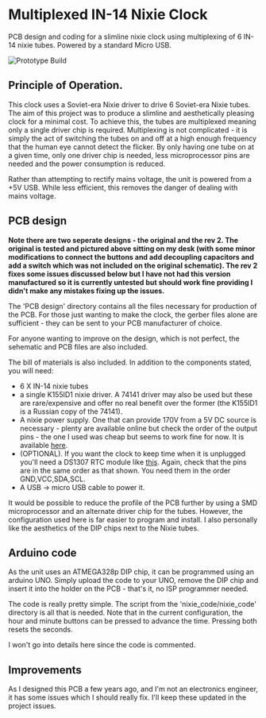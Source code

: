 # Multiplexed IN-14 Nixie Clock
PCB design and coding for a slimline nixie clock using multiplexing of 6 IN-14 nixie tubes. Powered by a standard Micro USB.

![Prototype Build](https://github.com/Alex-Hall-Data/nixie-clock/blob/master/images/IN-14.jpg?raw=true)

## Principle of Operation.
This clock uses a Soviet-era Nixie driver to drive 6 Soviet-era Nixie tubes. The aim of this project was to produce a slimline and aesthetically pleasing clock for a minimal cost. To achieve this, the tubes are multiplexed meaning only a single driver chip is required. Multiplexing is not complicated - it is simply the act of switching the tubes on and off at a high enough frequency that the human eye cannot detect the flicker. By only having one tube on at a given time, only one driver chip is needed, less microprocessor pins are needed and the power consumption is reduced.

Rather than attempting to rectify mains voltage, the unit is powered from a +5V USB. While less efficient, this removes the danger of dealing with mains voltage.


## PCB design

**Note there are two seperate designs - the original and the rev 2. The original is tested and pictured above sitting on my desk (with some minor modifications to connect the buttons and add decoupling capacitors and add a switch which was not included on the original schematic). The rev 2 fixes some issues discussed below but I have not had this version manufactured so it is currently untested but should work fine providing I didn't make any mistakes fixing up the issues.**

The 'PCB design' directory contains all the files necessary for production of the PCB. For those just wanting to make the clock, the gerber files alone are sufficient - they can be sent to your PCB manufacturer of choice.

For anyone wanting to improve on the design, which is not perfect, the sehematic and PCB files are also included.

The bill of materials is also included. In addition to the components stated, you will need:
* 6 X IN-14 nixie tubes 
* a single K155ID1 nixie driver. A 74141 driver may also be used but these are rare/expensive and offer no real benefit over the former (the K155ID1 is a Russian copy of the 74141). 
* A nixie power supply. One that can provide 170V from a 5V DC source is necessary - plenty are available online but check the order of the output pins - the one I used was cheap but seems to work fine for now. It is available [here]( https://bit.ly/2IDABvU).  
* (OPTIONAL). If you want the clock to keep time when it is unplugged you'll need a DS1307 RTC module like [this](https://www.amazon.co.uk/DS1307-AT24C32-Clock-module-board/dp/B00CWX6UXY). Again, check that the pins are in the same order as that shown. You need them in the order GND,VCC,SDA,SCL.
* A USB -> micro USB cable to power it.

It would be possible to reduce the profile of the PCB further by using a SMD microprocessor and an alternate driver chip for the tubes. However, the configuration used here is far easier to program and install. I also personally like the aesthetics of the DIP chips next to the Nixie tubes.


## Arduino code
As the unit uses an ATMEGA328p DIP chip, it can be programmed using an arduino UNO. Simply upload the code to your UNO, remove the DIP chip and insert it into the holder on the PCB - that's it, no ISP programmer needed.

The code is really pretty simple. The script from the 'nixie_code/nixie_code' directory is all that is needed. Note that in the current configuration, the hour and minute buttons can be pressed to advance the time. Pressing both resets the seconds.

I won't go into details here since the code is commented.

## Improvements
As I designed this PCB a few years ago, and I'm not an electronics engineer, it has some issues which I should really fix. I'll keep these updated in the project issues.


